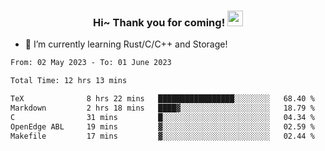 <h3 align="center">
    Hi~ Thank you for coming!
    <img src="https://media.giphy.com/media/hvRJCLFzcasrR4ia7z/giphy.gif" width="25px">
</h3>

<!--
**pineapple-man/pineapple-man** is a ✨ _special_ ✨ repository because its `README.md` (this file) appears on your GitHub profile.

Here are some ideas to get you started:
- 🔭 I’m currently working on ...
- 🤔 I’m looking for help with ...
- 💬 Ask me about ...
- 📫 How to reach me: ...
- 😄 Pronouns: ...
- ⚡ Fun fact: 
- 👯 I’m looking to collaborate on kubernetes
-->
- 🌱 I’m currently learning Rust/C/C++ and Storage!

<!--START_SECTION:waka-->

```txt
From: 02 May 2023 - To: 01 June 2023

Total Time: 12 hrs 13 mins

TeX              8 hrs 22 mins   █████████████████░░░░░░░░   68.40 %
Markdown         2 hrs 18 mins   ████▓░░░░░░░░░░░░░░░░░░░░   18.79 %
C                31 mins         █░░░░░░░░░░░░░░░░░░░░░░░░   04.34 %
OpenEdge ABL     19 mins         ▓░░░░░░░░░░░░░░░░░░░░░░░░   02.59 %
Makefile         17 mins         ▓░░░░░░░░░░░░░░░░░░░░░░░░   02.44 %
```

<!--END_SECTION:waka-->

